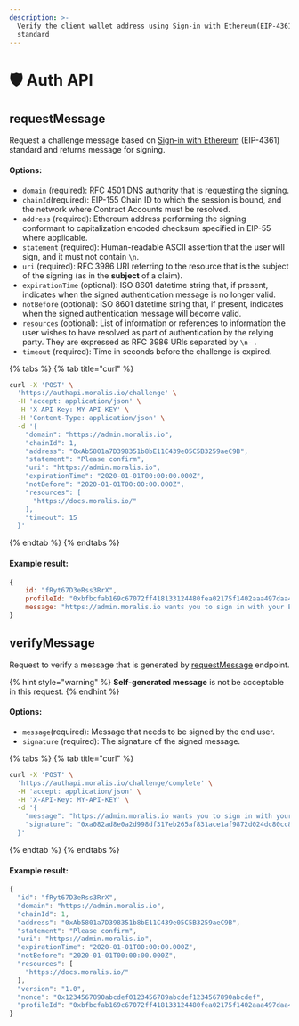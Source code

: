 ```yaml
---
description: >-
  Verify the client wallet address using Sign-in with Ethereum(EIP-4361)
  standard
---
```


# 🛡 Auth API

## requestMessage

Request a challenge message based on [Sign-in with Ethereum](https://eips.ethereum.org/EIPS/eip-4361) (EIP-4361) standard and returns message for signing.

#### Options:

* `domain` (required): RFC 4501 DNS authority that is requesting the signing.
* `chainId`(required): EIP-155 Chain ID to which the session is bound, and the network where Contract Accounts must be resolved.
* `address` (required): Ethereum address performing the signing conformant to capitalization encoded checksum specified in EIP-55 where applicable.
* `statement` (required): Human-readable ASCII assertion that the user will sign, and it must not contain `\n`.
* `uri` (required): RFC 3986 URI referring to the resource that is the subject of the signing (as in the **subject** of a claim).
* `expirationTime` (optional): ISO 8601 datetime string that, if present, indicates when the signed authentication message is no longer valid.
* `notBefore` (optional): ISO 8601 datetime string that, if present, indicates when the signed authentication message will become valid.
* `resources` (optional): List of information or references to information the user wishes to have resolved as part of authentication by the relying party. They are expressed as RFC 3986 URIs separated by `\n-` .
* `timeout` (required): Time in seconds before the challenge is expired.

{% tabs %}
{% tab title="curl" %}
```bash
curl -X 'POST' \
  'https://authapi.moralis.io/challenge' \
  -H 'accept: application/json' \
  -H 'X-API-Key: MY-API-KEY' \
  -H 'Content-Type: application/json' \
  -d '{
    "domain": "https://admin.moralis.io",
    "chainId": 1,
    "address": "0xAb5801a7D398351b8bE11C439e05C5B3259aeC9B",
    "statement": "Please confirm",
    "uri": "https://admin.moralis.io",
    "expirationTime": "2020-01-01T00:00:00.000Z",
    "notBefore": "2020-01-01T00:00:00.000Z",
    "resources": [
      "https://docs.moralis.io/"
    ],
    "timeout": 15
  }'
```
{% endtab %}
{% endtabs %}

#### Example result:

```javascript
{
    id: "fRyt67D3eRss3RrX",
    profileId: "0xbfbcfab169c67072ff418133124480fea02175f1402aaa497daa4fd09026b0e1",
    message: "https://admin.moralis.io wants you to sign in with your Ethereum account:\n0x3355d6E71585d4e619f4dB4C7c5Bfe549b278299\n\nMoralis Web3Api\n\nURI: https://admin.moralis.io/api/v2/auth/challenge\nVersion: 1\nChain ID: 1\nNonce: T0rUqS2W4va4SvztT\nIssued At: 2022-07-13T07:53:25.750Z\nResources:\n- https://admin.moralis.io/api/v2/auth/challenge",
}
```

## verifyMessage

Request to verify a message that is generated by [requestMessage](auth-api.md#requestmessage) endpoint.

{% hint style="warning" %}
**Self-generated message** is not be acceptable in this request.
{% endhint %}

#### Options:

* `message`(required): Message that needs to be signed by the end user.
* `signature` (required): The signature of the signed message.

{% tabs %}
{% tab title="curl" %}
```bash
curl -X 'POST' \
  'https://authapi.moralis.io/challenge/complete' \
  -H 'accept: application/json' \
  -H 'X-API-Key: MY-API-KEY' \
  -d '{
    "message": "https://admin.moralis.io wants you to sign in with your Ethereum account:\n0x3355d6E71585d4e619f4dB4C7c5Bfe549b278299\n\nMoralis Web3Api\n\nURI: https://admin.moralis.io/api/v2/auth/challenge\nVersion: 1\nChain ID: 1\nNonce: T0rUqS2W4va4SvztT\nIssued At: 2022-07-13T07:53:25.750Z\nResources:\n- https://admin.moralis.io/api/v2/auth/challenge" ,
    "signature": "0xa082ad8e0a2d998df317eb265af831ace1af9872d024dc80cc8c5e7fa09e9c94533083a30f181c8441c4e04863c466ef9fad48c7393dd776fc272d8e3de85aec1e"
  }'
```
{% endtab %}
{% endtabs %}

#### Example result:

```javascript
{
  "id": "fRyt67D3eRss3RrX",
  "domain": "https://admin.moralis.io",
  "chainId": 1,
  "address": "0xAb5801a7D398351b8bE11C439e05C5B3259aeC9B",
  "statement": "Please confirm",
  "uri": "https://admin.moralis.io",
  "expirationTime": "2020-01-01T00:00:00.000Z",
  "notBefore": "2020-01-01T00:00:00.000Z",
  "resources": [
    "https://docs.moralis.io/"
  ],
  "version": "1.0",
  "nonce": "0x1234567890abcdef0123456789abcdef1234567890abcdef",
  "profileId": "0xbfbcfab169c67072ff418133124480fea02175f1402aaa497daa4fd09026b0e1"
}
```
